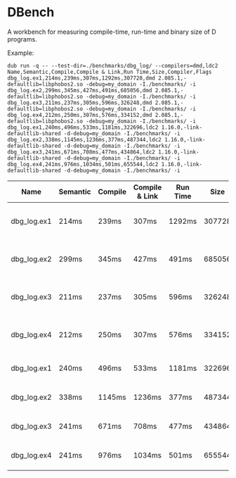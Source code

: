# DBench

A workbench for measuring compile-time, run-time and binary size of D programs.

Example:
```
dub run -q -- --test-dir=./benchmarks/dbg_log/ --compilers=dmd,ldc2
Name,Semantic,Compile,Compile & Link,Run Time,Size,Compiler,Flags
dbg_log.ex1,214ms,239ms,307ms,1292ms,307728,dmd 2.085.1,-defaultlib=libphobos2.so -debug=my_domain -I./benchmarks/ -i
dbg_log.ex2,299ms,345ms,427ms,491ms,685056,dmd 2.085.1,-defaultlib=libphobos2.so -debug=my_domain -I./benchmarks/ -i
dbg_log.ex3,211ms,237ms,305ms,596ms,326248,dmd 2.085.1,-defaultlib=libphobos2.so -debug=my_domain -I./benchmarks/ -i
dbg_log.ex4,212ms,250ms,307ms,576ms,334152,dmd 2.085.1,-defaultlib=libphobos2.so -debug=my_domain -I./benchmarks/ -i
dbg_log.ex1,240ms,496ms,533ms,1181ms,322696,ldc2 1.16.0,-link-defaultlib-shared -d-debug=my_domain -I./benchmarks/ -i
dbg_log.ex2,338ms,1145ms,1236ms,377ms,487344,ldc2 1.16.0,-link-defaultlib-shared -d-debug=my_domain -I./benchmarks/ -i
dbg_log.ex3,241ms,671ms,708ms,477ms,434864,ldc2 1.16.0,-link-defaultlib-shared -d-debug=my_domain -I./benchmarks/ -i
dbg_log.ex4,241ms,976ms,1034ms,501ms,655544,ldc2 1.16.0,-link-defaultlib-shared -d-debug=my_domain -I./benchmarks/ -i
```

|Name       |Semantic|Compile|Compile & Link|Run Time|Size  |Compiler   |Flags                                                        |
|-----------|--------|-------|--------------|--------|------|-----------|-------------------------------------------------------------|
|dbg_log.ex1|214ms   |239ms  |307ms         |1292ms  |307728|dmd 2.085.1|-defaultlib=libphobos2.so -debug=my_domain -I./benchmarks/ -i|
|dbg_log.ex2|299ms   |345ms  |427ms         |491ms   |685056|dmd 2.085.1|-defaultlib=libphobos2.so -debug=my_domain -I./benchmarks/ -i|
|dbg_log.ex3|211ms   |237ms  |305ms         |596ms   |326248|dmd 2.085.1|-defaultlib=libphobos2.so -debug=my_domain -I./benchmarks/ -i|
|dbg_log.ex4|212ms   |250ms  |307ms         |576ms   |334152|dmd 2.085.1|-defaultlib=libphobos2.so -debug=my_domain -I./benchmarks/ -i|
|dbg_log.ex1|240ms   |496ms  |533ms         |1181ms  |322696|ldc2 1.16.0|-link-defaultlib-shared -d-debug=my_domain -I./benchmarks/ -i|
|dbg_log.ex2|338ms   |1145ms |1236ms        |377ms   |487344|ldc2 1.16.0|-link-defaultlib-shared -d-debug=my_domain -I./benchmarks/ -i|
|dbg_log.ex3|241ms   |671ms  |708ms         |477ms   |434864|ldc2 1.16.0|-link-defaultlib-shared -d-debug=my_domain -I./benchmarks/ -i|
|dbg_log.ex4|241ms   |976ms  |1034ms        |501ms   |655544|ldc2 1.16.0|-link-defaultlib-shared -d-debug=my_domain -I./benchmarks/ -i|
